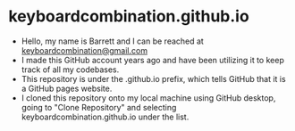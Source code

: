 # keyboardcombination.github.io
* Hello, my name is Barrett and I can be reached at keyboardcombination@gmail.com
* I made this GitHub account years ago and have been utilizing it to keep track of all my codebases.
* This repository is under the .github.io prefix, which tells GitHub that it is a GitHub pages website.
* I cloned this repository onto my local machine using GitHub desktop, going to "Clone Repository" and selecting keyboardcombination.github.io under the list.